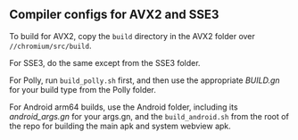 ## Compiler configs for AVX2 and SSE3

To build for AVX2, copy the `build` directory in the AVX2 folder over `//chromium/src/build`.

For SSE3, do the same except from the SSE3 folder.

For Polly, run `build_polly.sh` first, and then use the appropriate *BUILD.gn* for your build type from the Polly folder.

For Android arm64 builds, use the Android folder, including its *android_args.gn* for your args.gn, and the `build_android.sh` from the root of the repo for building the main apk and system webview apk.
